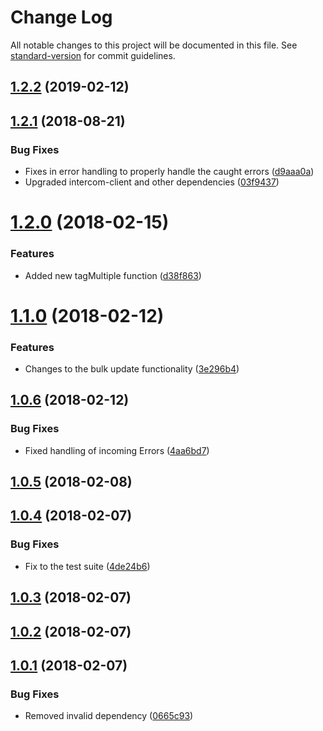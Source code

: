 # Change Log

All notable changes to this project will be documented in this file. See [standard-version](https://github.com/conventional-changelog/standard-version) for commit guidelines.

<a name="1.2.2"></a>
## [1.2.2](https://github.com/karmadev/intercom-service-js/compare/v1.2.1...v1.2.2) (2019-02-12)



<a name="1.2.1"></a>
## [1.2.1](https://github.com/karmadev/intercom-service-js/compare/v1.2.0...v1.2.1) (2018-08-21)


### Bug Fixes

* Fixes in error handling to properly handle the caught errors ([d9aaa0a](https://github.com/karmadev/intercom-service-js/commit/d9aaa0a))
* Upgraded intercom-client and other dependencies ([03f9437](https://github.com/karmadev/intercom-service-js/commit/03f9437))



<a name="1.2.0"></a>
# [1.2.0](https://github.com/karmadev/intercom-service-js/compare/v1.1.0...v1.2.0) (2018-02-15)


### Features

* Added new tagMultiple function ([d38f863](https://github.com/karmadev/intercom-service-js/commit/d38f863))



<a name="1.1.0"></a>
# [1.1.0](https://github.com/karmadev/intercom-service-js/compare/v1.0.6...v1.1.0) (2018-02-12)


### Features

* Changes to the bulk update functionality ([3e296b4](https://github.com/karmadev/intercom-service-js/commit/3e296b4))



<a name="1.0.6"></a>
## [1.0.6](https://github.com/karmadev/intercom-service-js/compare/v1.0.5...v1.0.6) (2018-02-12)


### Bug Fixes

* Fixed handling of incoming Errors ([4aa6bd7](https://github.com/karmadev/intercom-service-js/commit/4aa6bd7))



<a name="1.0.5"></a>
## [1.0.5](https://github.com/karmadev/intercom-service-js/compare/v1.0.4...v1.0.5) (2018-02-08)



<a name="1.0.4"></a>
## [1.0.4](https://github.com/karmadev/intercom-service-js/compare/v1.0.3...v1.0.4) (2018-02-07)


### Bug Fixes

* Fix to the test suite ([4de24b6](https://github.com/karmadev/intercom-service-js/commit/4de24b6))



<a name="1.0.3"></a>
## [1.0.3](https://github.com/karmadev/intercom-service-js/compare/v1.0.2...v1.0.3) (2018-02-07)



<a name="1.0.2"></a>
## [1.0.2](https://github.com/karmadev/intercom-service-js/compare/v1.0.1...v1.0.2) (2018-02-07)



<a name="1.0.1"></a>
## [1.0.1](https://github.com/karmadev/intercom-service-js/compare/v1.0.0...v1.0.1) (2018-02-07)


### Bug Fixes

* Removed invalid dependency ([0665c93](https://github.com/karmadev/intercom-service-js/commit/0665c93))
